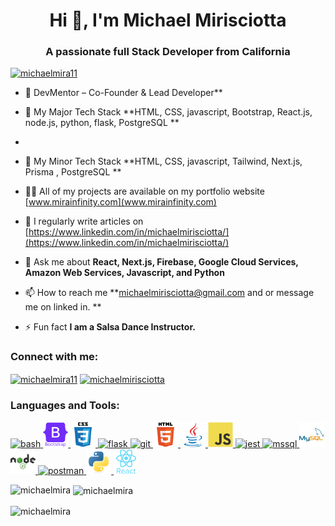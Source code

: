 <h1 align="center">Hi 👋, I'm Michael Mirisciotta</h1>
<h3 align="center">A passionate full Stack Developer from California</h3>

<p align="left"> <a href="https://twitter.com/michaelmira11" target="blank"><img src="https://img.shields.io/twitter/follow/michaelmira11?logo=twitter&style=for-the-badge" alt="michaelmira11" /></a> </p>

- 🔭 DevMentor – Co-Founder & Lead Developer**

- 🌱 My Major Tech Stack **HTML, CSS, javascript, Bootstrap, React.js, node.js, python, flask, PostgreSQL **
- 
- 🌱 My Minor Tech Stack **HTML, CSS, javascript, Tailwind, Next.js, Prisma , PostgreSQL **

- 👨‍💻 All of my projects are available on my portfolio website [www.mirainfinity.com](www.mirainfinity.com)

- 📝 I regularly write articles on [https://www.linkedin.com/in/michaelmirisciotta/](https://www.linkedin.com/in/michaelmirisciotta/)

- 💬 Ask me about **React, Next.js, Firebase, Google Cloud Services, Amazon Web Services, Javascript, and Python**

- 📫 How to reach me **michaelmirisciotta@gmail.com and or message me on linked in. **

- ⚡ Fun fact **I am a Salsa Dance Instructor.**

<h3 align="left">Connect with me:</h3>
<p align="left">
<a href="https://twitter.com/michaelmira11" target="blank"><img align="center" src="https://raw.githubusercontent.com/rahuldkjain/github-profile-readme-generator/master/src/images/icons/Social/twitter.svg" alt="michaelmira11" height="30" width="40" /></a>
<a href="https://linkedin.com/in/michaelmirisciotta" target="blank"><img align="center" src="https://raw.githubusercontent.com/rahuldkjain/github-profile-readme-generator/master/src/images/icons/Social/linked-in-alt.svg" alt="michaelmirisciotta" height="30" width="40" /></a>
</p>

<h3 align="left">Languages and Tools:</h3>
<p align="left"> <a href="https://www.gnu.org/software/bash/" target="_blank" rel="noreferrer"> <img src="https://www.vectorlogo.zone/logos/gnu_bash/gnu_bash-icon.svg" alt="bash" width="40" height="40"/> </a> <a href="https://getbootstrap.com" target="_blank" rel="noreferrer"> <img src="https://raw.githubusercontent.com/devicons/devicon/master/icons/bootstrap/bootstrap-plain-wordmark.svg" alt="bootstrap" width="40" height="40"/> </a> <a href="https://www.w3schools.com/css/" target="_blank" rel="noreferrer"> <img src="https://raw.githubusercontent.com/devicons/devicon/master/icons/css3/css3-original-wordmark.svg" alt="css3" width="40" height="40"/> </a> <a href="https://flask.palletsprojects.com/" target="_blank" rel="noreferrer"> <img src="https://www.vectorlogo.zone/logos/pocoo_flask/pocoo_flask-icon.svg" alt="flask" width="40" height="40"/> </a> <a href="https://git-scm.com/" target="_blank" rel="noreferrer"> <img src="https://www.vectorlogo.zone/logos/git-scm/git-scm-icon.svg" alt="git" width="40" height="40"/> </a> <a href="https://www.w3.org/html/" target="_blank" rel="noreferrer"> <img src="https://raw.githubusercontent.com/devicons/devicon/master/icons/html5/html5-original-wordmark.svg" alt="html5" width="40" height="40"/> </a> <a href="https://www.java.com" target="_blank" rel="noreferrer"> <img src="https://raw.githubusercontent.com/devicons/devicon/master/icons/java/java-original.svg" alt="java" width="40" height="40"/> </a> <a href="https://developer.mozilla.org/en-US/docs/Web/JavaScript" target="_blank" rel="noreferrer"> <img src="https://raw.githubusercontent.com/devicons/devicon/master/icons/javascript/javascript-original.svg" alt="javascript" width="40" height="40"/> </a> <a href="https://jestjs.io" target="_blank" rel="noreferrer"> <img src="https://www.vectorlogo.zone/logos/jestjsio/jestjsio-icon.svg" alt="jest" width="40" height="40"/> </a> <a href="https://www.microsoft.com/en-us/sql-server" target="_blank" rel="noreferrer"> <img src="https://www.svgrepo.com/show/303229/microsoft-sql-server-logo.svg" alt="mssql" width="40" height="40"/> </a> <a href="https://www.mysql.com/" target="_blank" rel="noreferrer"> <img src="https://raw.githubusercontent.com/devicons/devicon/master/icons/mysql/mysql-original-wordmark.svg" alt="mysql" width="40" height="40"/> </a> <a href="https://nodejs.org" target="_blank" rel="noreferrer"> <img src="https://raw.githubusercontent.com/devicons/devicon/master/icons/nodejs/nodejs-original-wordmark.svg" alt="nodejs" width="40" height="40"/> </a> <a href="https://postman.com" target="_blank" rel="noreferrer"> <img src="https://www.vectorlogo.zone/logos/getpostman/getpostman-icon.svg" alt="postman" width="40" height="40"/> </a> <a href="https://www.python.org" target="_blank" rel="noreferrer"> <img src="https://raw.githubusercontent.com/devicons/devicon/master/icons/python/python-original.svg" alt="python" width="40" height="40"/> </a> <a href="https://reactjs.org/" target="_blank" rel="noreferrer"> <img src="https://raw.githubusercontent.com/devicons/devicon/master/icons/react/react-original-wordmark.svg" alt="react" width="40" height="40"/> </a> </p>

<p><img align="left" src="https://github-readme-stats.vercel.app/api/top-langs?username=michaelmira&show_icons=true&locale=en&layout=compact" alt="michaelmira" /></p>

<p>&nbsp;<img align="center" src="https://github-readme-stats.vercel.app/api?username=michaelmira&show_icons=true&locale=en" alt="michaelmira" /></p>

<p><img align="center" src="https://github-readme-streak-stats.herokuapp.com/?user=michaelmira&" alt="michaelmira" /></p>
